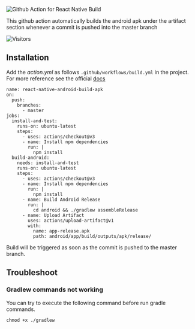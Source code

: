 ![Github Action for React Native Build](https://raw.githubusercontent.com/realabbas/Github-Actions-React-Native/master/demo/github%20action.png)

This github action automatically builds the android apk under the artifact section whenever a commit is pushed into the master branch

![Visitors](https://visitor-badge.glitch.me/badge?page_id=realabbas.github-actions-react-native)

## Installation

Add the *action.yml* as follows ``` .github/workflows/build.yml ``` in the project.
For more reference see the official [docs](https://help.github.com/en/actions/configuring-and-managing-workflows/configuring-a-workflow#creating-a-workflow-file)

```
name: react-native-android-build-apk
on:
  push:
    branches:
      - master
jobs:
  install-and-test:
    runs-on: ubuntu-latest
    steps:
      - uses: actions/checkout@v3
      - name: Install npm dependencies
        run: |
          npm install
  build-android:
    needs: install-and-test
    runs-on: ubuntu-latest
    steps: 
      - uses: actions/checkout@v3
      - name: Install npm dependencies
        run: |
          npm install
      - name: Build Android Release
        run: |
          cd android && ./gradlew assembleRelease
      - name: Upload Artifact
        uses: actions/upload-artifact@v1
        with:
          name: app-release.apk
          path: android/app/build/outputs/apk/release/

```

Build will be triggered as soon as the commit is pushed to the master branch.

## Troubleshoot

### Gradlew commands not working 

You can try to execute the following command before run gradle commands.

``` 
chmod +x ./gradlew
```


